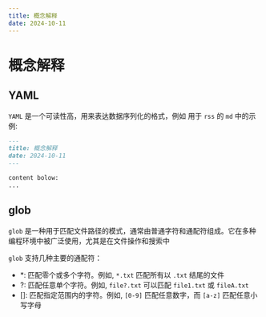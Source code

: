 ```yaml
---
title: 概念解释
date: 2024-10-11
---
```


# 概念解释

## YAML

`YAML` 是一个可读性高，用来表达数据序列化的格式，例如 用于 `rss` 的 `md` 中的示例:

```markdown
---
title: 概念解释
date: 2024-10-11
---

content bolow:
...
```

## glob

`glob` 是一种用于匹配文件路径的模式，通常由普通字符和通配符组成。它在多种编程环境中被广泛使用，尤其是在文件操作和搜索中

`glob` 支持几种主要的通配符：
- *: 匹配零个或多个字符。例如, `*.txt` 匹配所有以 `.txt` 结尾的文件
- ?: 匹配任意单个字符。例如, `file?.txt` 可以匹配 `file1.txt` 或 `fileA.txt`
- []: 匹配指定范围内的字符。例如, `[0-9]` 匹配任意数字，而 `[a-z]` 匹配任意小写字母
